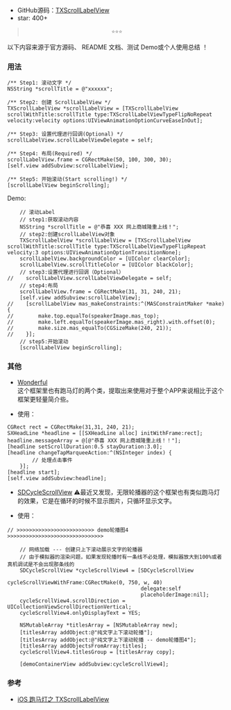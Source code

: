 * GitHub源码：[TXScrollLabelView](https://github.com/tingxins/TXScrollLabelView)
*  star: 400+

>                                 ⭐️⭐️⭐️ 
以下内容来源于官方源码、 README 文档、测试 Demo或个人使用总结 ！

### 用法

```
/** Step1: 滚动文字 */
NSString *scrollTitle = @"xxxxxx";

/** Step2: 创建 ScrollLabelView */
TXScrollLabelView *scrollLabelView = [TXScrollLabelView scrollWithTitle:scrollTitle type:TXScrollLabelViewTypeFlipNoRepeat velocity:velocity options:UIViewAnimationOptionCurveEaseInOut];

/** Step3: 设置代理进行回调(Optional) */
scrollLabelView.scrollLabelViewDelegate = self;

/** Step4: 布局(Required) */
scrollLabelView.frame = CGRectMake(50, 100, 300, 30);
[self.view addSubview:scrollLabelView];

/** Step5: 开始滚动(Start scrolling!) */
[scrollLabelView beginScrolling];
```

Demo:
```
    // 滚动Label
    // step1:获取滚动内容
    NSString *scrollTitle = @"恭喜 XXX 网上商城隆重上线！";
    // step2:创建scrollLabelView对象
    TXScrollLabelView *scrollLabelView = [TXScrollLabelView scrollWithTitle:scrollTitle type:TXScrollLabelViewTypeFlipRepeat velocity:3 options:UIViewAnimationOptionTransitionNone];
    scrollLabelView.backgroundColor = [UIColor clearColor];
    scrollLabelView.scrollTitleColor = [UIColor blackColor];
    // step3:设置代理进行回调（Optional）
//    scrollLabelView.scrollLabelViewDelegate = self;
    // step4:布局
    scrollLabelView.frame = CGRectMake(31, 31, 240, 21);
    [self.view addSubview:scrollLabelView];
//    [scrollLabelView mas_makeConstraints:^(MASConstraintMaker *make) {
//        make.top.equalTo(speakerImage.mas_top);
//        make.left.equalTo(speakerImage.mas_right).with.offset(0);
//        make.size.mas_equalTo(CGSizeMake(240, 21));
//    }];
    // step5:开始滚动
    [scrollLabelView beginScrolling];
```

### 其他
* [Wonderful](https://github.com/dsxNiubility/Wonderful)  
这个框架里也有跑马灯的两个类，提取出来使用对于整个APP来说相比于这个框架更轻量简介些。

* 使用：
```
CGRect rect = CGRectMake(31,31, 240, 21);
SXHeadLine *headline = [[SXHeadLine alloc] initWithFrame:rect];
headline.messageArray = @[@"恭喜 XXX 网上商城隆重上线！！"];
[headline setScrollDuration:0.5 stayDuration:3.0];
[headline changeTapMarqueeAction:^(NSInteger index) {
        // 处理点击事件
    }];
[headline start];
[self.view addSubview:headline];
```

* [SDCycleScrollView](https://github.com/gsdios/SDCycleScrollView)
 ⚠️最近又发现，无限轮播器的这个框架也有类似跑马灯的效果，它是在循环的时候不显示图片，只循环显示文字。

* 使用：
```
// >>>>>>>>>>>>>>>>>>>>>>>>> demo轮播图4 >>>>>>>>>>>>>>>>>>>>>>>>>>>>>>>
    
    // 网络加载 --- 创建只上下滚动展示文字的轮播器
    // 由于模拟器的渲染问题，如果发现轮播时有一条线不必处理，模拟器放大到100%或者真机调试是不会出现那条线的
    SDCycleScrollView *cycleScrollView4 = [SDCycleScrollView
                                           cycleScrollViewWithFrame:CGRectMake(0, 750, w, 40)
                                           delegate:self
                                           placeholderImage:nil];
    cycleScrollView4.scrollDirection = UICollectionViewScrollDirectionVertical;
    cycleScrollView4.onlyDisplayText = YES;
    
    NSMutableArray *titlesArray = [NSMutableArray new];
    [titlesArray addObject:@"纯文字上下滚动轮播"];
    [titlesArray addObject:@"纯文字上下滚动轮播 -- demo轮播图4"];
    [titlesArray addObjectsFromArray:titles];
    cycleScrollView4.titlesGroup = [titlesArray copy];
    
    [demoContainerView addSubview:cycleScrollView4];
```


### 参考
* [iOS 跑马灯之 TXScrollLabelView](http://www.jianshu.com/p/8f1f1b1ee814)
